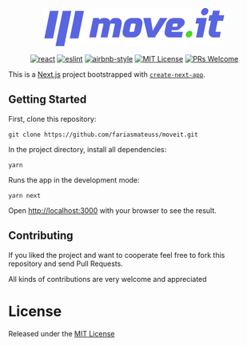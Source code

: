 <p align="center">
  <img src="docs/resources/logo.png" />
</p>

<div align="center">

[![react](https://img.shields.io/badge/reactjs-17.0.2-61dafb?style=flat-square&logo=react)](https://reactjs.org/)
[![eslint](https://img.shields.io/badge/eslint-7.26.0-4b32c3?style=flat-square&logo=eslint)](https://eslint.org/)
[![airbnb-style](https://flat.badgen.net/badge/style-guide/airbnb/ff5a5f?icon=airbnb)](https://github.com/airbnb/javascript)
[![MIT License](https://img.shields.io/badge/license-MIT-green?style=flat-square)](https://github.com/fariasmateuss/meme-generator/main/LICENSE)
[![PRs Welcome](https://img.shields.io/badge/PRs-welcome-brightgreen.svg?style=flat-square)](https://github.com/fariasmateuss/meme-generator/pulls)<br>

</div>

This is a [Next.js](https://nextjs.org/) project bootstrapped with [`create-next-app`](https://github.com/vercel/next.js/tree/canary/packages/create-next-app).

## Getting Started

First, clone this repository:

```
git clone https://github.com/fariasmateuss/moveit.git
```

In the project directory, install all dependencies:

```
yarn
```

Runs the app in the development mode:

```
yarn next
```

Open [http://localhost:3000](http://localhost:3000) with your browser to see the result.

## Contributing

If you liked the project and want to cooperate feel free to fork this repository and send Pull Requests.

All kinds of contributions are very welcome and appreciated

# License

Released under the [MIT License](/LICENSE)
